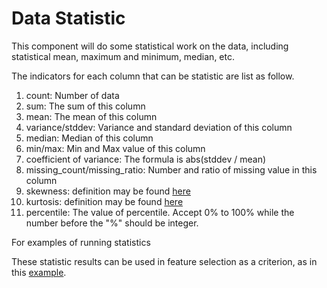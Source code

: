 # Data Statistic

This component will do some statistical work on the data, including
statistical mean, maximum and minimum, median, etc.

The indicators for each column that can be statistic are list as follow.

1. count: Number of data
2. sum: The sum of this column
3. mean: The mean of this column
4. variance/stddev: Variance and standard deviation of this column
5. median: Median of this column
6. min/max: Min and Max value of this column
7. coefficient of variance: The formula is abs(stddev / mean)
8. missing\_count/missing\_ratio: Number and ratio of missing value in
   this column
9. skewness: definition may be found
   [here](https://en.wikipedia.org/wiki/Skewness)
10. kurtosis: definition may be found
    [here](https://en.wikipedia.org/wiki/Kurtosis)
11. percentile: The value of percentile. Accept 0% to 100% while the
    number before the "%" should be integer.

For examples of running statistics

These statistic results can be used in feature selection as a criterion,
as in this [example](../../../../examples/pipeline/hetero_feature_selection/test_feature_selection_statistics.py).
